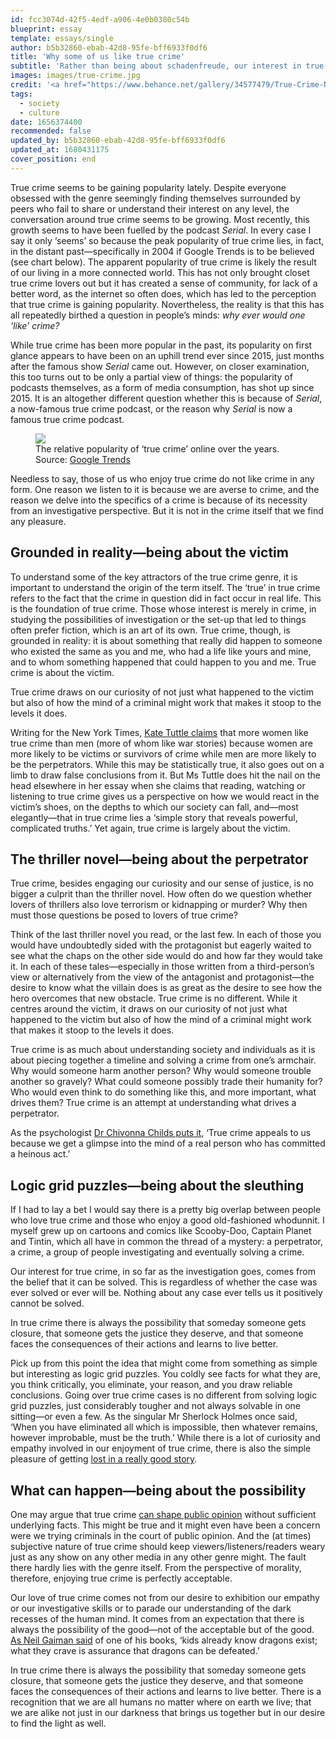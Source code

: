 ```yaml
---
id: fcc3074d-42f5-4edf-a906-4e0b0380c54b
blueprint: essay
template: essays/single
author: b5b32860-ebab-42d8-95fe-bff6933f0df6
title: 'Why some of us like true crime'
subtitle: 'Rather than being about schadenfreude, our interest in true crime arises from a myriad of promises it makes.'
images: images/true-crime.jpg
credit: '<a href="https://www.behance.net/gallery/34577479/True-Crime-Narrative">Jessica Fung</a>'
tags:
  - society
  - culture
date: 1656374400
recommended: false
updated_by: b5b32860-ebab-42d8-95fe-bff6933f0df6
updated_at: 1680431175
cover_position: end
---
```

True crime seems to be gaining popularity lately. Despite everyone obsessed with the genre seemingly finding themselves surrounded by peers who fail to share or understand their interest on any level, the conversation around true crime seems to be growing. Most recently, this growth seems to have been fuelled by the podcast *Serial*. In every case I say it only ‘seems’ so because the peak popularity of true crime lies, in fact, in the distant past—specifically in 2004 if Google Trends is to be believed (see chart below). The apparent popularity of true crime is likely the result of our living in a more connected world. This has not only brought closet true crime lovers out but it has created a sense of community, for lack of a better word, as the internet so often does, which has led to the perception that true crime is gaining popularity. Novertheless, the reality is that this has all repeatedly birthed a question in people’s minds: *why ever would one ‘like’ crime?*

While true crime has been more popular in the past, its popularity on first glance appears to have been on an uphill trend ever since 2015, just months after the famous show *Serial* came out. However, on closer examination, this too turns out to be only a partial view of things: the popularity of podcasts themselves, as a form of media consumption, has shot up since 2015. It is an altogether different question whether this is because of *Serial*, a now-famous true crime podcast, or the reason why *Serial* is now a famous true crime podcast.

<figure class="fullwidth"><img src="/images/true-crime-vs-podcast.svg"><figcaption>The relative popularity of ‘true crime’ online over the years. Source: <a href="https://trends.google.com/trends/explore/TIMESERIES/1655830200?hl=en-US&tz=-330&date=all&q=true+crime&sni=3">Google Trends</a></figure>

Needless to say, those of us who enjoy true crime do not like crime in any form. One reason we listen to it is because we are averse to crime, and the reason we delve into the specifics of a crime is because of its necessity from an investigative perspective. But it is not in the crime itself that we find any pleasure. 

## Grounded in reality—being about the victim

To understand some of the key attractors of the true crime genre, it is important to understand the origin of the term itself. The ‘true’ in true crime refers to the fact that the crime in question did in fact occur in real life. This is the foundation of true crime. Those whose interest is merely in crime, in studying the possibilities of investigation or the set-up that led to things often prefer fiction, which is an art of its own. True crime, though, is grounded in reality: it is about something that really did happen to someone who existed the same as you and me, who had a life like yours and mine, and to whom something happened that could happen to you and me. True crime is about the victim.

<div class="quote">True crime draws on our curiosity of not just what happened to the victim but also of how the mind of a criminal might work that makes it stoop to the levels it does.</div>

Writing for the New York Times, [Kate Tuttle claims](https://www.nytimes.com/2019/07/16/books/review/kate-tuttle-true-crime-women.html) that more women like true crime than men (more of whom like war stories) because women are more likely to be victims or survivors of crime while men are more likely to be the perpetrators. While this may be statistically true, it also goes out on a limb to draw false conclusions from it. But Ms Tuttle does hit the nail on the head elsewhere in her essay when she claims that reading, watching or listening to true crime gives us a perspective on how we would react in the victim’s shoes, on the depths to which our society can fall, and—most elegantly—that in true crime lies a ‘simple story that reveals powerful, complicated truths.’ Yet again, true crime is largely about the victim.

## The thriller novel—being about the perpetrator

True crime, besides engaging our curiosity and our sense of justice, is no bigger a culprit than the thriller novel. How often do we question whether lovers of thrillers also love terrorism or kidnapping or murder? Why then must those questions be posed to lovers of true crime?

Think of the last thriller novel you read, or the last few. In each of those you would have undoubtedly sided with the protagonist but eagerly waited to see what the chaps on the other side would do and how far they would take it. In each of these tales—especially in those written from a third-person’s view or alternatively from the view of the antagonist and protagonist—the desire to know what the villain does is as great as the desire to see how the hero overcomes that new obstacle. True crime is no different. While it centres around the victim, it draws on our curiosity of not just what happened to the victim but also of how the mind of a criminal might work that makes it stoop to the levels it does.

True crime is as much about understanding society and individuals as it is about piecing together a timeline and solving a crime from one’s armchair. Why would someone harm another person? Why would someone trouble another so gravely? What could someone possibly trade their humanity for? Who would even think to do something like this, and more important, what drives them? True crime is an attempt at understanding what drives a perpetrator.

As the psychologist [Dr Chivonna Childs puts it](https://health.clevelandclinic.org/psychological-effects-of-watching-crime-shows/), ‘True crime appeals to us because we get a glimpse into the mind of a real person who has committed a heinous act.’

## Logic grid puzzles—being about the sleuthing

If I had to lay a bet I would say there is a pretty big overlap between people who love true crime and those who enjoy a good old-fashioned whodunnit. I myself grew up on cartoons and comics like Scooby-Doo, Captain Planet and Tintin, which all have in common the thread of a mystery: a perpetrator, a crime, a group of people investigating and eventually solving a crime.

Our interest for true crime, in so far as the investigation goes, comes from the belief that it can be solved. This is regardless of whether the case was ever solved or ever will be. Nothing about any case ever tells us it positively cannot be solved.

<div class="quote">In true crime there is always the possibility that someday someone gets closure, that someone gets the justice they deserve, and that someone faces the consequences of their actions and learns to live better.</div>

Pick up from this point the idea that might come from something as simple but interesting as logic grid puzzles. You coldly see facts for what they are, you think critically, you eliminate, your reason, and you draw reliable conclusions. Going over true crime cases is no different from solving logic grid puzzles, just considerably tougher and not always solvable in one sitting—or even a few. As the singular Mr Sherlock Holmes once said, ‘When you have eliminated all which is impossible, then whatever remains, however improbable, must be the truth.’ While there is a lot of curiosity and empathy involved in our enjoyment of true crime, there is also the simple pleasure of getting [lost in a really good story](https://www.sciencefocus.com/the-human-body/why-are-we-so-obsessed-with-true-crime/).

## What can happen—being about the possibility

One may argue that true crime [can shape public opinion](https://www.nytimes.com/2018/06/01/learning/is-true-crime-as-entertainment-morally-defensible.html) without sufficient underlying facts. This might be true and it might even have been a concern were we trying criminals in the court of public opinion. And the (at times) subjective nature of true crime should keep viewers/listeners/readers weary just as any show on any other media in any other genre might. The fault there hardly lies with the genre itself. From the perspective of morality, therefore, enjoying true crime is perfectly acceptable.

Our love of true crime comes not from our desire to exhibition our empathy or our investigative skills or to parade our understanding of the dark recesses of the human mind. It comes from an expectation that there is always the possibility of the good—not of the acceptable but of the good. [As Neil Gaiman said](https://www.nbcnews.com/think/opinion/why-do-we-love-true-crime-it-healthy-us-ncna1269720) of one of his books, ‘kids already know dragons exist; what they crave is assurance that dragons can be defeated.’

In true crime there is always the possibility that someday someone gets closure, that someone gets the justice they deserve, and that someone faces the consequences of their actions and learns to live better. There is a recognition that we are all humans no matter where on earth we live; that we are alike not just in our darkness that brings us together but in our desire to find the light as well.